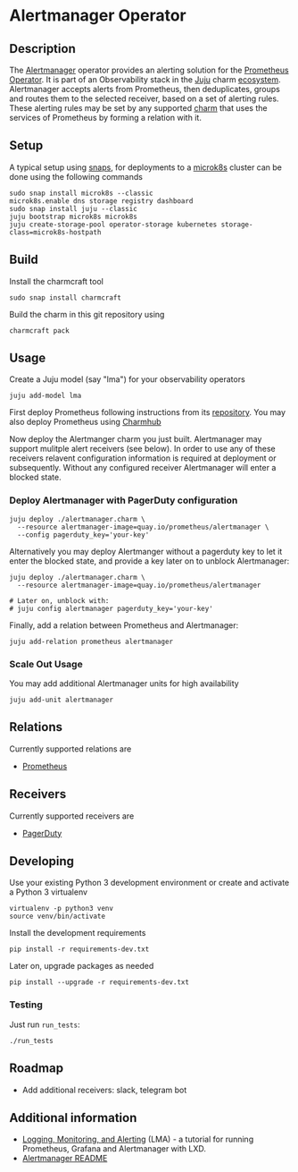# Alertmanager Operator

## Description

The [Alertmanager] operator provides an alerting solution for the 
[Prometheus][Prometheus Docs] [Operator][Prometheus Operator]. It is part of an Observability stack in the [Juju] charm
[ecosystem]. Alertmanager accepts alerts from Prometheus, then deduplicates, groups
and routes them to the selected receiver, based on a set of alerting rules. These
alerting rules may be set by any supported [charm] that uses the services of
Prometheus by forming a relation with it.

[Alertmanager]: https://prometheus.io/docs/alerting/latest/alertmanager/
[Prometheus Docs]: https://prometheus.io/docs/introduction/overview/
[Prometheus Operator]: https://github.com/canonical/prometheus-operator
[Juju]: https://jaas.ai/
[ecosystem]: https://charmhub.io/
[charm]: https://charmhub.io/

## Setup

A typical setup using [snaps](https://snapcraft.io/), for deployments
to a [microk8s](https://microk8s.io/) cluster can be done using the
following commands

    sudo snap install microk8s --classic
    microk8s.enable dns storage registry dashboard
    sudo snap install juju --classic
    juju bootstrap microk8s microk8s
    juju create-storage-pool operator-storage kubernetes storage-class=microk8s-hostpath

## Build

Install the charmcraft tool

    sudo snap install charmcraft

Build the charm in this git repository using

    charmcraft pack

## Usage

Create a Juju model (say "lma") for your observability operators

    juju add-model lma

First deploy Prometheus following instructions from its
[repository](https://github.com/canonical/prometheus-operator). You
may also deploy Prometheus using [Charmhub](https://charmhub.io/)

Now deploy the Alertmanger charm you just built. Alertmanager may
support mulitple alert receivers (see below). In order to use any of
these receivers relavent configuration information is required at
deployment or subsequently. Without any configured receiver
Alertmanager will enter a blocked state.

### Deploy Alertmanager with PagerDuty configuration

    juju deploy ./alertmanager.charm \
      --resource alertmanager-image=quay.io/prometheus/alertmanager \
      --config pagerduty_key='your-key'

Alternatively you may deploy Alertmanger without a pagerduty key to let it enter the
blocked state, and provide a key later on to unblock Alertmanager:

    juju deploy ./alertmanager.charm \
      --resource alertmanager-image=quay.io/prometheus/alertmanager
    
    # Later on, unblock with:
    # juju config alertmanager pagerduty_key='your-key'

Finally, add a relation between Prometheus and Alertmanager:

    juju add-relation prometheus alertmanager

### Scale Out Usage

You may add additional Alertmanager units for high availability

    juju add-unit alertmanager

## Relations

Currently supported relations are
  - [Prometheus](https://github.com/canonical/prometheus-operator)

## Receivers

Currently supported receivers are
  - [PagerDuty](https://www.pagerduty.com/)

## Developing

Use your existing Python 3 development environment or create and
activate a Python 3 virtualenv

    virtualenv -p python3 venv
    source venv/bin/activate

Install the development requirements

    pip install -r requirements-dev.txt

Later on, upgrade packages as needed

    pip install --upgrade -r requirements-dev.txt

### Testing

Just run `run_tests`:

    ./run_tests

## Roadmap
- Add additional receivers: slack, telegram bot

## Additional information
- [Logging, Monitoring, and Alerting](https://discourse.ubuntu.com/t/logging-monitoring-and-alerting/19151) (LMA) - 
  a tutorial for running Prometheus, Grafana and Alertmanager with LXD.
- [Alertmanager README](https://github.com/prometheus/alertmanager)